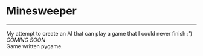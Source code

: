 # Minesweeper
-------------------------------------------------------------------------------------
My attempt to create an AI that can play a game that I could never finish :')  
*COMING SOON*  
Game written pygame.
